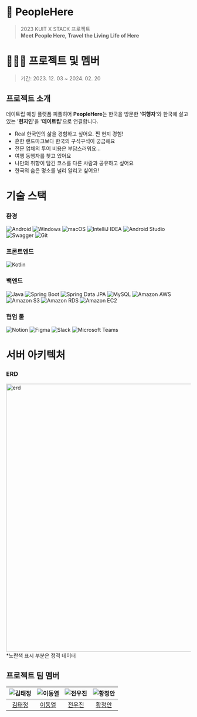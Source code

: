 # 🥕 PeopleHere
> 2023 KUIT X STACK 프로젝트  
> **Meet People Here, Travel the Living Life of Here**

# 🧑🏻‍💻 프로젝트 및 멤버
> 기간: 2023. 12. 03 ~ 2024. 02. 20
## 프로젝트 소개
데이트립 매칭 플랫폼 피플히어 **PeopleHere**는 한국을 방문한 '**여행자**'와 한국에 살고 있는 '**현지인**'을 '**데이트립**'으로 연결합니다.
- Real 한국인의 삶을 경험하고 싶어요. 찐 현지 경험!
- 흔한 랜드마크보다 한국의 구석구석이 궁금해요
- 전문 업체의 투어 비용은 부담스러워요...
- 여행 동행자를 찾고 있어요
- 나만의 취향이 담긴 코스를 다른 사람과 공유하고 싶어요
- 한국의 숨은 명소를 널리 알리고 싶어요!

# 기술 스택

### 환경
![Android](https://img.shields.io/badge/android-34A853?style=for-the-badge&logo=android&logoColor=white)
![Windows](https://img.shields.io/badge/windows-0078D4?style=for-the-badge&logo=windows&logoColor=white)
![macOS](https://img.shields.io/badge/macos-000000?style=for-the-badge&logo=macos&logoColor=white)
![IntelliJ IDEA](https://img.shields.io/badge/intellijidea-000000?style=for-the-badge&logo=intellijidea&logoColor=white)
![Android Studio](https://img.shields.io/badge/androidstudio-3DDC84?style=for-the-badge&logo=androidstudio&logoColor=white)
![Swagger](https://img.shields.io/badge/swagger-85EA2D?style=for-the-badge&logo=swagger&logoColor=white)
![Git](https://img.shields.io/badge/git-F05032?style=for-the-badge&logo=git&logoColor=white)


### 프론트엔드
![Kotlin](https://img.shields.io/badge/kotlin-7F52FF?style=for-the-badge&logo=kotlin&logoColor=white)

### 백엔드
![Java](https://img.shields.io/badge/java-007396?style=for-the-badge&logo=java&logoColor=white)
![Spring Boot](https://img.shields.io/badge/springboot-6DB33F?style=for-the-badge&logo=springboot&logoColor=white)
![Spring Data JPA](https://img.shields.io/badge/springdatajpa-6DB33F?style=for-the-badge&logo=springdatajpa&logoColor=white)
![MySQL](https://img.shields.io/badge/mysql-4479A1?style=for-the-badge&logo=mysql&logoColor=white)
![Amazon AWS](https://img.shields.io/badge/amazonaws-232F3E?style=for-the-badge&logo=amazonaws&logoColor=white)
![Amazon S3](https://img.shields.io/badge/amazons3-569A31?style=for-the-badge&logo=amazons3&logoColor=white)
![Amazon RDS](https://img.shields.io/badge/amazonrds-527FFF?style=for-the-badge&logo=amazonrds&logoColor=white)
![Amazon EC2](https://img.shields.io/badge/amazonec2-FF9900?style=for-the-badge&logo=amazonec2&logoColor=white)

### 협업 툴
![Notion](https://img.shields.io/badge/notion-000000?style=for-the-badge&logo=notion&logoColor=white)
![Figma](https://img.shields.io/badge/figma-F24E1E?style=for-the-badge&logo=figma&logoColor=white)
![Slack](https://img.shields.io/badge/slack-4A154B?style=for-the-badge&logo=slack&logoColor=white)
![Microsoft Teams](https://img.shields.io/badge/microsoftteams-6264A7?style=for-the-badge&logo=microsoftteams&logoColor=white)
<br>

# 서버 아키텍처  

### ERD  
<div><img width="731" alt="erd" src="https://github.com/Petudio/backend/assets/75566606/82a108f4-dca8-44fc-a705-f858d52dd41b"></div>
*노란색 표시 부분은 정적 데이터



## 프로젝트 팀 멤버

| ![김태정](https://avatars.githubusercontent.com/u/92737123?v=4) | ![이동열](https://avatars.githubusercontent.com/u/75566606?v=4) | ![전우진](https://avatars.githubusercontent.com/u/90187250?v=4) | ![황정안](https://avatars.githubusercontent.com/u/76906418?v=4) |
|:---------------------------------------------:|:---------------------------------------------:|:---------------------------------------------:|:---------------------------------------------:|
| [김태정](https://github.com/imtaejugkim) | [이동열](https://github.com/DDongYul) | [전우진](https://github.com/bingbong916) | [황정안](https://github.com/jungan777) |

